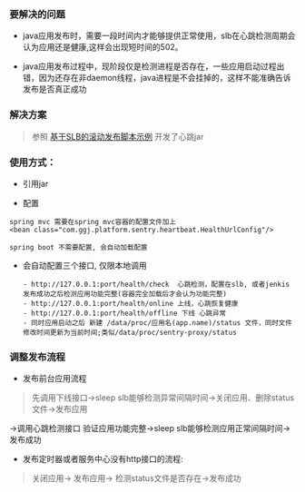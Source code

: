 ### 要解决的问题

- java应用发布时，需要一段时间内才能够提供正常使用，slb在心跳检测周期会认为应用还是健康,这样会出现短时间的502。

- java应用发布过程中，现阶段仅是检测进程是否存在，一些应用启动过程出错，因为还存在非daemon线程，java进程是不会挂掉的，这样不能准确告诉发布是否真正成功

### 解决方案

> 参照 [基于SLB的滚动发布脚本示例](https://help.aliyun.com/document_detail/57399.html?spm=5176.11065259.1996646101.searchclickresult.1f2fb390Dh5h49) 开发了心跳jar

### 使用方式：


- 引用jar

- 配置
```
spring mvc 需要在spring mvc容器的配置文件加上
<bean class="com.ggj.platform.sentry.heartbeat.HealthUrlConfig"/>

spring boot 不需要配置, 会自动加载配置
```

- 会自动配置三个接口, 仅限本地调用

      - http://127.0.0.1:port/health/check  心跳检测，配置在slb, 或者jenkis发布成功之后检测应用功能完整(容器完全加载后才会认为功能完整)
      - http://127.0.0.1:port/health/online 上线，心跳恢复健康
      - http://127.0.0.1:port/health/offline 下线 心跳异常
      - 同时应用启动之后 新建 /data/proc/应用名(app.name)/status 文件，同时文件修改时间更新为当前时间;类似/data/proc/sentry-proxy/status


### 调整发布流程

- 发布前台应用流程

> 先调用下线接口->sleep slb能够检测异常间隔时间->关闭应用、删除status文件->发布应用

->调用心跳检测接口 验证应用功能完整->sleep slb能够检测应用正常间隔时间->发布成功

 

- 发布定时器或者服务中心没有http接口的流程:

> 关闭应用-> 发布应用-> 检测status文件是否存在->发布成功


